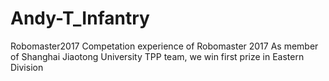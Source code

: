 # Andy-T_Infantry
Robomaster2017
Competation experience of Robomaster 2017
As member of Shanghai Jiaotong University TPP team, we win first prize in  Eastern Division 
